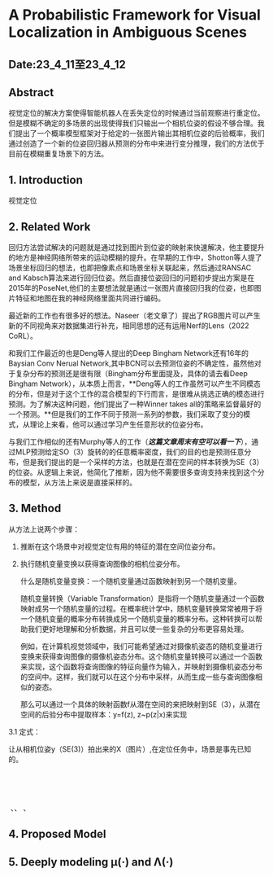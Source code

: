 #  A Probabilistic Framework for Visual Localization in Ambiguous Scenes

## Date:23_4_11至23_4_12

## Abstract

视觉定位的解决方案使得智能机器人在丢失定位的时候通过当前观察进行重定位。但是模糊不确定的多场景的出现使得我们只输出一个相机位姿的假设不够合理。我们提出了一个概率模型框架对于给定的一张图片输出其相机位姿的后验概率，我们通过创造了一个新的位姿回归器从预测的分布中来进行变分推理，我们的方法优于目前在模糊重复场景下的方法。



## 1. Introduction

视觉定位





## 2. Related Work

回归方法尝试解决的问题就是通过找到图片到位姿的映射来快速解决，他主要提升的地方是神经网络所带来的运动模糊的提升。在早期的工作中，Shotton等人提了场景坐标回归的想法，也即把像素点和场景坐标关联起来，然后通过RANSAC and Kabsch算法来进行回归位姿。然后直接位姿回归的问题初步提出方案是在2015年的PoseNet,他们的主要想法就是通过一张图片直接回归我的位姿，也即图片特征和地图在我的神经网络里面共同进行编码。

最近新的工作也有很多好的想法。Naseer（老文章了）提出了RGB图片可以产生新的不同视角来对数据集进行补充，相同思想的还有运用Nerf的Lens（2022 CoRL）。

和我们工作最近的也是Deng等人提出的Deep Bingham Network还有16年的Baysian Conv Nerual Network,其中BCN可以去预测位姿的不确定性，虽然他对于复杂分布的预测还是很有限（Bingham分布里面提及，具体的请去看Deep Bingham Network），从本质上而言，**Deng等人的工作虽然可以产生不同模态的分布，但是对于这个工作的混合模型的下行而言，是很难从挑选正确的模态进行预测。为了解决这种问题，他们提出了一种Winner takes all的策略来监督最好的一个预测。**但是我们的工作不同于预测一系列的参数，我们采取了变分的模式，从理论上来看，他可以通过学习产生任意形状的位姿分布。

与我们工作相似的还有Murphy等人的工作（***这篇文章周末有空可以看一下***），通过MLP预测给定SO（3）旋转的的任意概率密度，我们的目的也是预测任意分布，但是我们提出的是一个采样的方法，也就是在潜在空间的样本转换为SE（3）的位姿。从逻辑上来说，他简化了推断，因为他不需要很多查询支持来找到这个分布的模型，从方法上来说是直接采样的。

## 3. Method

从方法上说两个步骤：



1. 推断在这个场景中对视觉定位有用的特征的潜在空间位姿分布。

2. 执行随机变量变换以获得查询图像的相机位姿分布。

   什么是随机变量变换：一个随机变量通过函数映射到另一个随机变量。

   随机变量转换（Variable Transformation）是指将一个随机变量通过一个函数映射成另一个随机变量的过程。在概率统计学中，随机变量转换常常被用于将一个随机变量的概率分布转换成另一个随机变量的概率分布。这种转换可以帮助我们更好地理解和分析数据，并且可以使一些复杂的分布更容易处理。

   例如，在计算机视觉领域中，我们可能希望通过对摄像机姿态的随机变量进行变换来获得查询图像的摄像机姿态分布。这个随机变量转换可以通过一个函数来实现，这个函数将查询图像的特征向量作为输入，并映射到摄像机姿态分布的空间中。这样，我们就可以在这个分布中采样，从而生成一些与查询图像相似的姿态。

   那么可以通过一个具体的映射函数f从潜在空间的来把映射到SE（3），从潜在空间的后验分布中提取样本：y=f(z), z~p(z|x)来实现



3.1 定式：

让从相机位姿y（SE(3)）拍出来的X（图片）,在定位任务中，场景是事先已知的。













































​	

​	

​	、、	、





## 4. Proposed Model





## 5. Deeply modeling μ(·) and Λ(·)